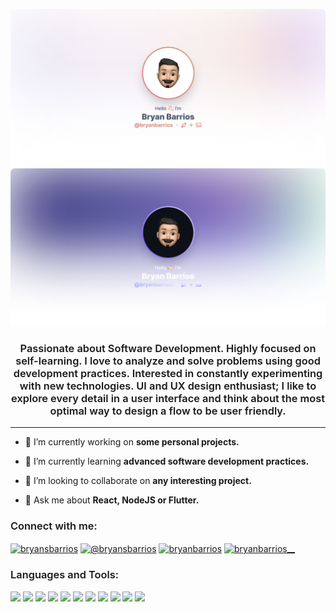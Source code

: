 ![Bryan Barrios's Banner](./assets/banner-light-mode.png#gh-light-mode-only)
![Bryan Barrios's Banner](./assets/banner-dark-mode.png#gh-dark-mode-only)

<h3 align="center" style='font-weight: 600'>
Passionate about Software Development.
Highly focused on self-learning. I love to analyze and solve problems using good development practices. 
Interested in constantly experimenting with new technologies.
UI and UX design enthusiast; I like to explore every detail in a user interface and think about the most optimal way to design a flow to be user friendly.
</h3>

<hr />

- 🔭 I’m currently working on **some personal projects.**

- 🌱 I’m currently learning **advanced software development practices.**

- 👯 I’m looking to collaborate on **any interesting project.**

- 💬 Ask me about **React, NodeJS or Flutter.**

<h3 align="left" style='font-weight: 600'>Connect with me:</h3>
<p align="left">
	<a href="https://linkedin.com/in/bryansbarrios" target="blank"><img align="center" src="https://raw.githubusercontent.com/rahuldkjain/github-profile-readme-generator/master/src/images/icons/Social/linked-in-alt.svg" alt="bryansbarrios" height="30" width="40" /></a>
	<a href="https://medium.com/@bryansbarrios" target="blank"><img align="center" src="https://raw.githubusercontent.com/rahuldkjain/github-profile-readme-generator/master/src/images/icons/Social/medium.svg" alt="@bryansbarrios" height="30" width="40" /></a>
	<a href="https://dev.to/bryanbarrios" target="blank"><img align="center" src="https://raw.githubusercontent.com/rahuldkjain/github-profile-readme-generator/master/src/images/icons/Social/devto.svg" alt="bryanbarrios" height="30" width="40" /></a>
	<a href="https://twitter.com/bryanbarrios__" target="blank"><img align="center" src="https://raw.githubusercontent.com/rahuldkjain/github-profile-readme-generator/master/src/images/icons/Social/twitter.svg" alt="bryanbarrios__" height="30" width="40" /></a>
</p>

<h3 align="left" style='font-weight: 600'>Languages and Tools:</h3>
<p align="left">
	<img src="https://img.shields.io/badge/JavaScript-323330?style=for-the-badge&logo=javascript&logoColor=F7DF1E" />
	<img src="https://img.shields.io/badge/TypeScript-007ACC?style=for-the-badge&logo=typescript&logoColor=white" />
	<img src="https://img.shields.io/badge/Dart-0175C2?style=for-the-badge&logo=dart&logoColor=white" />
	<img src="https://img.shields.io/badge/React-20232A?style=for-the-badge&logo=react&logoColor=61DAFB" />
	<img src="https://img.shields.io/badge/Flutter-02569B?style=for-the-badge&logo=flutter&logoColor=white" />
	<img src="https://img.shields.io/badge/nestjs-E0234E?style=for-the-badge&logo=nestjs&logoColor=white" />
	<img src="https://img.shields.io/badge/firebase-ffca28?style=for-the-badge&logo=firebase&logoColor=black"/>
	<img src="https://img.shields.io/badge/PostgreSQL-316192?style=for-the-badge&logo=postgresql&logoColor=white" />
	<img src="https://img.shields.io/badge/MongoDB-4EA94B?style=for-the-badge&logo=mongodb&logoColor=white" />
	<img src="https://img.shields.io/badge/GIT-E44C30?style=for-the-badge&logo=git&logoColor=white" />
	<img src="https://img.shields.io/badge/Figma-F24E1E?style=for-the-badge&logo=figma&logoColor=white" />
</p>
